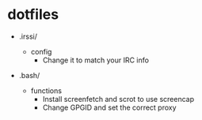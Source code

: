 dotfiles
========

- .irssi/
  - config
    - Change it to match your IRC info

- .bash/
  - functions
    - Install screenfetch and scrot to use screencap
    - Change GPGID and set the correct proxy
